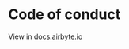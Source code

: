 # Code of conduct
View in [docs.airbyte.io](https://docs.airbyte.io/contributing-to-airbyte/code-of-conduct)